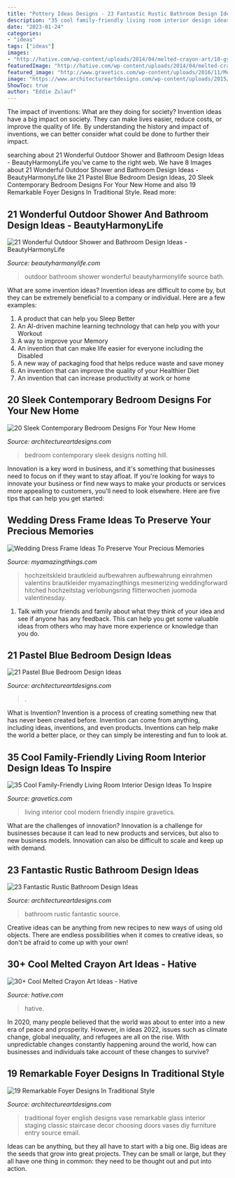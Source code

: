 ```yaml
---
title: "Pottery Ideas Designs - 23 Fantastic Rustic Bathroom Design Ideas"
description: "35 cool family-friendly living room interior design ideas to inspire"
date: "2023-01-24"
categories:
- "ideas"
tags: ["ideas"]
images:
- "http://hative.com/wp-content/uploads/2014/04/melted-crayon-art/10-gymnastics.jpg"
featuredImage: "http://hative.com/wp-content/uploads/2014/04/melted-crayon-art/10-gymnastics.jpg"
featured_image: "http://www.gravetics.com/wp-content/uploads/2016/11/Modern-living-room-ideas.jpg"
image: "https://www.architectureartdesigns.com/wp-content/uploads/2015/05/424.jpg"
ShowToc: true
author: "Eddie Zulauf"
---
```



The impact of inventions: What are they doing for society?
Invention ideas have a big impact on society. They can make lives easier, reduce costs, or improve the quality of life. By understanding the history and impact of inventions, we can better consider what could be done to further their impact.

	

		
searching about 21 Wonderful Outdoor Shower and Bathroom Design Ideas - BeautyHarmonyLife you've came to the right web. We have 8 Images about 21 Wonderful Outdoor Shower and Bathroom Design Ideas - BeautyHarmonyLife like 21 Pastel Blue Bedroom Design Ideas, 20 Sleek Contemporary Bedroom Designs For Your New Home and also 19 Remarkable Foyer Designs In Traditional Style. Read more:
		
    
## 21 Wonderful Outdoor Shower And Bathroom Design Ideas - BeautyHarmonyLife

<img loading=lazy src="https://beautyharmonylife.com/wp-content/uploads/2013/10/bath+handmade-800x1070.jpg" onerror="this.onerror=null;this.src='https://tse3.mm.bing.net/th?id=OIP._1cePs2z77WpUjI_v1V2wgHaJ5&amp;pid=15.1';" alt="21 Wonderful Outdoor Shower and Bathroom Design Ideas - BeautyHarmonyLife">

_Source: beautyharmonylife.com_

>outdoor bathroom shower wonderful beautyharmonylife source bath. 

	

What are some invention ideas?
Invention ideas are difficult to come by, but they can be extremely beneficial to a company or individual. Here are a few examples:
1. A product that can help you Sleep Better 
2. An AI-driven machine learning technology that can help you with your Workout 
3. A way to improve your Memory 
4. An invention that can make life easier for everyone including the Disabled 
5. A new way of packaging food that helps reduce waste and save money 
6. An invention that can improve the quality of your Healthier Diet 
7. An invention that can increase productivity at work or home 
    
## 20 Sleek Contemporary Bedroom Designs For Your New Home

<img loading=lazy src="https://www.architectureartdesigns.com/wp-content/uploads/2014/09/20-Sleek-Contemporary-Bedroom-Designs-For-Your-New-Home-9.jpg" onerror="this.onerror=null;this.src='https://tse1.mm.bing.net/th?id=OIP.HW8UdYHsOYH1EV7c5DK2kwHaMO&amp;pid=15.1';" alt="20 Sleek Contemporary Bedroom Designs For Your New Home">

_Source: architectureartdesigns.com_

>bedroom contemporary sleek designs notting hill. 

	

Innovation is a key word in business, and it's something that businesses need to focus on if they want to stay afloat. If you're looking for ways to innovate your business or find new ways to make your products or services more appealing to customers, you'll need to look elsewhere. Here are five tips that can help you get started: 

    
## Wedding Dress Frame Ideas To Preserve Your Precious Memories

<img loading=lazy src="https://myamazingthings.com/wp-content/uploads/2017/11/wedding-dress-display-4-.jpg" onerror="this.onerror=null;this.src='https://tse1.mm.bing.net/th?id=OIP.20xP-N5b8NYLh1i54GsH_gHaK2&amp;pid=15.1';" alt="Wedding Dress Frame Ideas To Preserve Your Precious Memories">

_Source: myamazingthings.com_

>hochzeitskleid brautkleid aufbewahren aufbewahrung einrahmen valentins brautkleider myamazingthings mesmerizing weddingforward hitched hochzeitstag verlobungsring flitterwochen juomoda valentinesday. 

	

1. Talk with your friends and family about what they think of your idea and see if anyone has any feedback. This can help you get some valuable ideas from others who may have more experience or knowledge than you do.

    
## 21 Pastel Blue Bedroom Design Ideas

<img loading=lazy src="https://www.architectureartdesigns.com/wp-content/uploads/2015/05/424.jpg" onerror="this.onerror=null;this.src='https://tse3.mm.bing.net/th?id=OIP.scZdh5GfCsTwsBctQUagswHaFj&amp;pid=15.1';" alt="21 Pastel Blue Bedroom Design Ideas">

_Source: architectureartdesigns.com_

>. 

	

What is Invention?
Invention is a process of creating something new that has never been created before. Invention can come from anything, including ideas, inventions, and even products. Inventions can help make the world a better place, or they can simply be interesting and fun to look at.

    
## 35 Cool Family-Friendly Living Room Interior Design Ideas To Inspire

<img loading=lazy src="http://www.gravetics.com/wp-content/uploads/2016/11/Modern-living-room-ideas.jpg" onerror="this.onerror=null;this.src='https://tse4.mm.bing.net/th?id=OIP.1guBzI1aHKvMxA0QCH5GzQHaLE&amp;pid=15.1';" alt="35 Cool Family-Friendly Living Room Interior Design Ideas To Inspire">

_Source: gravetics.com_

>living interior cool modern friendly inspire gravetics. 

	

What are the challenges of innovation?
Innovation is a challenge for businesses because it can lead to new products and services, but also to new business models. Innovation can also be difficult to scale and keep up with demand.

    
## 23 Fantastic Rustic Bathroom Design Ideas

<img loading=lazy src="https://www.architectureartdesigns.com/wp-content/uploads/2013/09/124.jpg" onerror="this.onerror=null;this.src='https://tse2.mm.bing.net/th?id=OIP.AlRGu2t_NFIEMUvgPvojfAHaJ4&amp;pid=15.1';" alt="23 Fantastic Rustic Bathroom Design Ideas">

_Source: architectureartdesigns.com_

>bathroom rustic fantastic source. 

	

Creative ideas can be anything from new recipes to new ways of using old objects. There are endless possibilities when it comes to creative ideas, so don't be afraid to come up with your own!

    
## 30+ Cool Melted Crayon Art Ideas - Hative

<img loading=lazy src="http://hative.com/wp-content/uploads/2014/04/melted-crayon-art/10-gymnastics.jpg" onerror="this.onerror=null;this.src='https://tse1.mm.bing.net/th?id=OIP.znXxIh5UvBw51Ktxt235XgHaJ4&amp;pid=15.1';" alt="30+ Cool Melted Crayon Art Ideas - Hative">

_Source: hative.com_

>hative. 

	

In 2020, many people believed that the world was about to enter into a new era of peace and prosperity. However, in ideas 2022, issues such as climate change, global inequality, and refugees are all on the rise. With unpredictable changes constantly happening around the world, how can businesses and individuals take account of these changes to survive?

    
## 19 Remarkable Foyer Designs In Traditional Style

<img loading=lazy src="https://www.architectureartdesigns.com/wp-content/uploads/2016/03/1-41.jpg" onerror="this.onerror=null;this.src='https://tse4.mm.bing.net/th?id=OIP.YZjkfiR2_kmC4KYCsJMiUgHaJ4&amp;pid=15.1';" alt="19 Remarkable Foyer Designs In Traditional Style">

_Source: architectureartdesigns.com_

>traditional foyer english designs vase remarkable glass interior staging classic staircase decor choosing doors vases diy furniture entry source email. 

	

Ideas can be anything, but they all have to start with a big one. Big ideas are the seeds that grow into great projects. They can be small or large, but they all have one thing in common: they need to be thought out and put into action.

